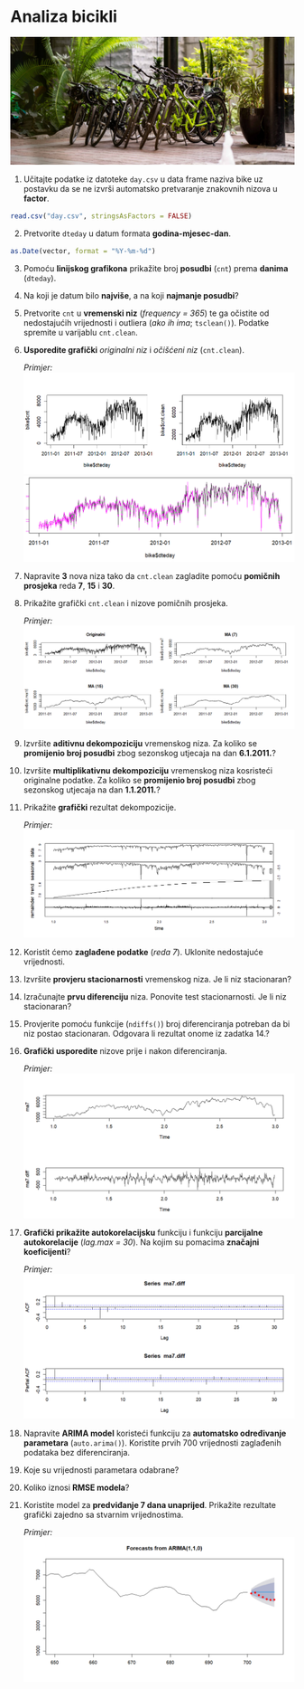<div class="body">

# Analiza bicikli

<img src="Slike/bicycles.png"/>

1. Učitajte podatke iz datoteke `day.csv` u data frame naziva bike uz postavku da se ne izvrši
automatsko pretvaranje znakovnih nizova u **factor**.
```r
read.csv("day.csv", stringsAsFactors = FALSE)
```

2. Pretvorite `dteday` u datum formata **godina-mjesec-dan**.
```r
as.Date(vector, format = "%Y-%m-%d")
```

3. Pomoću **linijskog grafikona** prikažite broj **posudbi** (`cnt`) prema **danima** (`dteday`).

4. Na koji je datum bilo **najviše**, a na koji **najmanje posudbi**?

5. Pretvorite `cnt` u **vremenski niz** (*frequency = 365*) te ga očistite od nedostajućih vrijednosti i outliera (*ako ih ima*; `tsclean()`). Podatke spremite u varijablu `cnt.clean`.

6. **Usporedite grafički** *originalni niz* i *očišćeni niz* (`cnt.clean`).

    *Primjer:*
    ![alt text](Slike/compare.png)
    ![alt text](Slike/difference.png)

7. Napravite **3** nova niza tako da `cnt.clean` zagladite pomoću **pomičnih prosjeka** reda **7**, **15** i **30**.

8. Prikažite grafički `cnt.clean` i nizove pomičnih prosjeka.

    *Primjer:*
    ![alt text](Slike/prosjeci.png)

9. Izvršite **aditivnu dekompoziciju** vremenskog niza. Za koliko se **promijenio broj posudbi** zbog
sezonskog utjecaja na dan **6.1.2011.**?

10. Izvršite **multiplikativnu dekompoziciju** vremenskog niza kosristeći originalne podatke. Za koliko se **promijenio broj posudbi** zbog sezonskog utjecaja na dan **1.1.2011.**?

11. Prikažite **grafički** rezultat dekompozicije.

    *Primjer:*
    ![alt text](Slike/decomposition.png)

12. Koristit ćemo **zaglađene podatke** (*reda 7*). Uklonite nedostajuće vrijednosti.

13. Izvršite **provjeru stacionarnosti** vremenskog niza. Je li niz stacionaran?

14. Izračunajte **prvu diferenciju** niza. Ponovite test stacionarnosti. Je li niz stacionaran?

15. Provjerite pomoću funkcije (`ndiffs()`) broj diferenciranja potreban da bi niz postao
stacionaran. Odgovara li rezultat onome iz zadatka 14.?

16. **Grafički usporedite** nizove prije i nakon diferenciranja.

    *Primjer:*
    ![alt text](Slike/stacionarnost.png)

17. **Grafički prikažite autokorelacijsku** funkciju i funkciju **parcijalne autokorelacije** (*lag.max = 30*). Na kojim su pomacima **značajni koeficijenti**?

    *Primjer:*
    ![alt text](Slike/autokorelacija.png)

18. Napravite **ARIMA model** koristeći funkciju za **automatsko određivanje parametara** (`auto.arima()`). Koristite
prvih 700 vrijednosti zaglađenih podataka bez diferenciranja.

19. Koje su vrijednosti parametara odabrane?

20. Koliko iznosi **RMSE modela**?

21. Koristite model za **predviđanje 7 dana unaprijed**. Prikažite rezultate grafički zajedno sa
stvarnim vrijednostima.

    *Primjer:*
    ![alt text](Slike/predict.png)

</div>